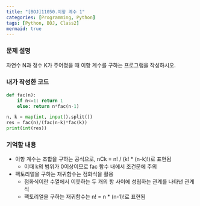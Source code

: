 ```yaml
---
title: "[BOJ]11050.이항 계수 1"
categories: [Programming, Python]
tags: [Python, BOJ, Class2]
mermaid: true
---
```

### 문제 설명  
자연수 N과 정수 K가 주어졌을 때 이항 계수를 구하는 프로그램을 작성하시오.  

### 내가 작성한 코드  
```python
def fac(n):
    if n<=1: return 1
    else: return n*fac(n-1)

n, k = map(int, input().split())
res = fac(n)/(fac(n-k)*fac(k))
print(int(res))
```   

### 기억할 내용  
- 이항 계수는 조합을 구하는 공식으로, nCk = n! / (k! * (n-k)!)로 표현됨  
    - 이때 k의 범위가 0이상이므로 fac 함수 내에서 조건문에 주의  
- 팩토리얼을 구하는 재귀함수는 점화식을 활용  
    - 점화식이란 수열에서 이웃하는 두 개의 항 사이에 성립하는 관계를 나타낸 관계식  
    - 팩토리얼을 구하는 재귀함수는 n! = n * (n-1)!로 표현됨  